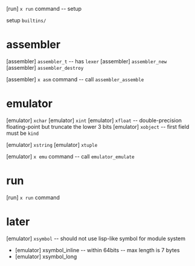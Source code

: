 [run] `x run` command -- setup

setup `builtins/`

# assembler

[assembler] `assembler_t` -- has `lexer`
[assembler] `assembler_new`
[assembler] `assembler_destroy`

[assembler] `x asm` command -- call `assembler_assemble`

# emulator

[emulator] `xchar`
[emulator] `xint`
[emulator] `xfloat` -- double-precision floating-point but truncate the lower 3 bits
[emulator] `xobject` -- first field must be `kind`

[emulator] `xstring`
[emulator] `xtuple`

[emulator] `x emu` command -- call `emulator_emulate`

# run

[run] `x run` command

# later

[emulator] `xsymbol` -- should not use lisp-like symbol for module system

- [emulator] xsymbol_inline -- within 64bits -- max length is 7 bytes
- [emulator] xsymbol_long
